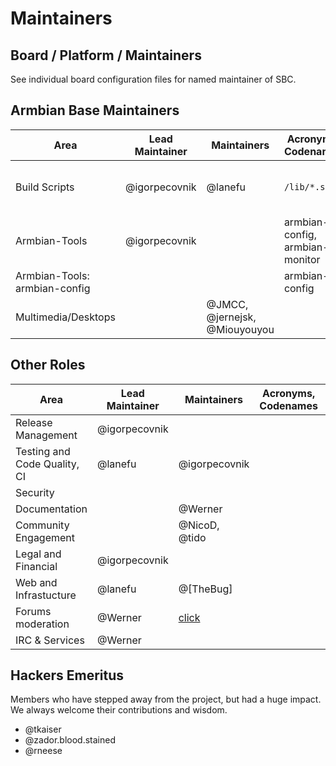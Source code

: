 # Maintainers

## Board / Platform / Maintainers

See individual board configuration files for named maintainer of SBC.

## Armbian Base Maintainers

| Area                          | Lead Maintainer | Maintainers                   | Acronyms, Codenames             | additional info                      |
|-------------------------------|-----------------|-------------------------------|---------------------------------|--------------------------------------|
| Build Scripts                 | @igorpecovnik   | @lanefu                       | `/lib/*.sh`                     | code responsible for building images |
| Armbian-Tools                 | @igorpecovnik   |                               | armbian-config, armbian-monitor | userland tools provided by Armbian   |
| Armbian-Tools: armbian-config |                 |                               | armbian-config                  |                                      |
| Multimedia/Desktops           |                 | @JMCC, @jernejsk, @Miouyouyou |                                 |                                      |

## Other Roles

| Area                         | Lead Maintainer | Maintainers                                              | Acronyms, Codenames | additional info |
|------------------------------|-----------------|----------------------------------------------------------|---------------------|-----------------|
| Release Management           | @igorpecovnik   |                                                          |                     |                 |
| Testing and Code Quality, CI | @lanefu         | @igorpecovnik                                            |                     |                 |
| Security                     |                 |                                                          |                     |                 |
| Documentation                |                 | @Werner                                                  |                     |                 |
| Community Engagement         |                 | @NicoD, @tido                                            |                     |                 |
| Legal and Financial          | @igorpecovnik   |                                                          |                     |                 |
| Web and Infrastucture        | @lanefu         | @[TheBug]                                                |                     |                 |
| Forums moderation            | @Werner         | [click](https://forum.armbian.com/members/2-moderators/) |                     |                 |
| IRC & Services               | @Werner         |                                                          |                     |                 |

## Hackers Emeritus

Members who have stepped away from the project, but had a huge impact.  We always welcome their contributions and wisdom.

* @tkaiser
* @zador.blood.stained
* @rneese
